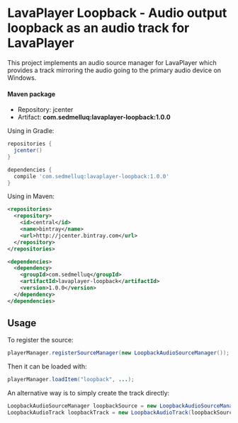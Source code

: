 # LavaPlayer Loopback - Audio output loopback as an audio track for LavaPlayer

This project implements an audio source manager for LavaPlayer which provides a track mirroring the audio going to the primary audio device on Windows.

#### Maven package

* Repository: jcenter
* Artifact: **com.sedmelluq:lavaplayer-loopback:1.0.0**

Using in Gradle:
```groovy
repositories {
  jcenter()
}

dependencies {
  compile 'com.sedmelluq:lavaplayer-loopback:1.0.0'
}
```

Using in Maven:
```xml
<repositories>
  <repository>
    <id>central</id>
    <name>bintray</name>
    <url>http://jcenter.bintray.com</url>
  </repository>
</repositories>

<dependencies>
  <dependency>
    <groupId>com.sedmelluq</groupId>
    <artifactId>lavaplayer-loopback</artifactId>
    <version>1.0.0</version>
  </dependency>
</dependencies>
```


## Usage

To register the source:
```java
playerManager.registerSourceManager(new LoopbackAudioSourceManager());
```

Then it can be loaded with:
```java
playerManager.loadItem("loopback", ...);
```

An alternative way is to simply create the track directly:
```java
LoopbackAudioSourceManager loopbackSource = new LoopbackAudioSourceManager();
LoopbackAudioTrack loopbackTrack = new LoopbackAudioTrack(loopbackSource);
```
